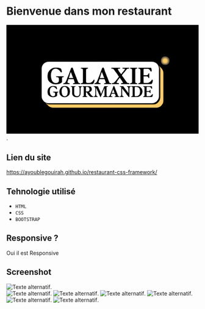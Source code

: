 # Bienvenue dans mon restaurant


![Texte alternatif](/image/galaxiegourmande.png "Titre de l'image").

## Lien du site

https://ayoublegouirah.github.io/restaurant-css-framework/

## Tehnologie utilisé 

- `HTML` 
- `CSS` 
- `BOOTSTRAP`

## Responsive ?

Oui il est Responsive

## Screenshot 

   ![Texte alternatif](./image/image-picture/screen1.png "Titre de l'image").    
    ![Texte alternatif](./image/image-picture/screen2.png "Titre de l'image").
     ![Texte alternatif](./image/image-picture/screen3.png "Titre de l'image").
      ![Texte alternatif](./image/image-picture/scren4.png "Titre de l'image").
       ![Texte alternatif](./image/image-picture/screen5.png "Titre de l'image").
        ![Texte alternatif](./image/image-picture/screen6.png "Titre de l'image").
         ![Texte alternatif](./image/image-picture/screen7.png "Titre de l'image").